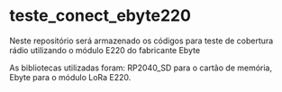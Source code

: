# teste_conect_ebyte220
Neste repositório será armazenado os códigos para teste de cobertura rádio utilizando o módulo E220 do fabricante Ebyte

As bibliotecas utilizadas foram:
RP2040_SD para o cartão de memória, Ebyte para o módulo LoRa E220.
